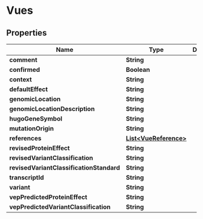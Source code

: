 
# Vues

## Properties
Name | Type | Description | Notes
------------ | ------------- | ------------- | -------------
**comment** | **String** |  |  [optional]
**confirmed** | **Boolean** |  |  [optional]
**context** | **String** |  |  [optional]
**defaultEffect** | **String** |  |  [optional]
**genomicLocation** | **String** |  |  [optional]
**genomicLocationDescription** | **String** |  |  [optional]
**hugoGeneSymbol** | **String** |  |  [optional]
**mutationOrigin** | **String** |  |  [optional]
**references** | [**List&lt;VueReference&gt;**](VueReference.md) |  |  [optional]
**revisedProteinEffect** | **String** |  |  [optional]
**revisedVariantClassification** | **String** |  |  [optional]
**revisedVariantClassificationStandard** | **String** |  |  [optional]
**transcriptId** | **String** |  |  [optional]
**variant** | **String** |  |  [optional]
**vepPredictedProteinEffect** | **String** |  |  [optional]
**vepPredictedVariantClassification** | **String** |  |  [optional]



